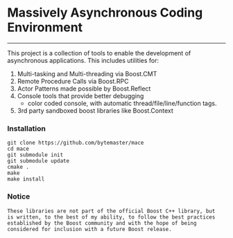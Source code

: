 # Massively Asynchronous Coding Environment 
-----------------------------------------

This project is a collection of tools to enable the development of asynchronous
applications.  This includes utilities for:
  
  1. Multi-tasking and Multi-threading via Boost.CMT
  2. Remote Procedure Calls via Boost.RPC
  3. Actor Patterns made possible by Boost.Reflect 
  4. Console tools that provide better debugging 
      * color coded console, with automatic thread/file/line/function tags.
  5. 3rd party sandboxed boost libraries like Boost.Context

### Installation 

    git clone https://github.com/bytemaster/mace
    cd mace
    git submodule init
    git submodule update
    cmake .
    make
    make install


### Notice 

    These libraries are not part of the official Boost C++ library, but
    is written, to the best of my ability, to follow the best practices
    established by the Boost community and with the hope of being 
    considered for inclusion with a future Boost release.
